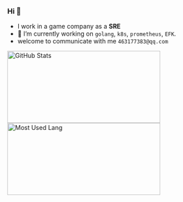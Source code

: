 ### Hi 👋

- I work in a game company as a **SRE** 
- 🔭 I’m currently working on `golang`, `k8s`, `prometheus`, `EFK`.
- welcome to communicate with me `463177383@qq.com`


<img width="350px" height="165px" alt="GitHub Stats" src="https://github-readme-stats.vercel.app/api?username=beastpu&count_private=true&show_icons=true"/> 
<img width="350px" height="165px" alt="Most Used Lang" src="https://github-readme-stats.vercel.app/api/top-langs/?username=beastpu&layout=compact"/>


